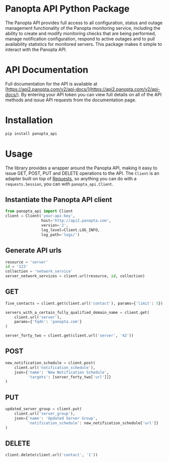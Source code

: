Panopta API Python Package
==========================
The Panopta API provides full access to all configuration, status and outage
management functionality of the Panopta monitoring service, including the
ability to create and modify monitoring checks that are being performed, manage
notification configuration, respond to active outages and to pull availability
statistics for monitored servers. This package makes it simple to interact with
the Panopta API.

# API Documentation
Full documentation for the API is available at
[https://api2.panopta.com/v2/api-docs/](https://api2.panopta.com/v2/api-docs/).
By entering your API token you can view full details on all of the API methods
and issue API requests from the documentation page.

# Installation
```bash
pip install panopta_api
```

# Usage 
The library provides a wrapper around the Panopta API, making it easy to issue 
GET, POST, PUT and DELETE operations to the API. The `Client` is an adapter
built on top of [Requests](http://python-requests.org), so anything you can do
with a `requests.Session`, you can with `panopta_api.Client`.

## Instantiate the Panopta API client
```python
from panopta_api import Client
client = Client('your-api-key',
                host='http://api2.panopta.com',
                version='2', 
                log_level=Client.LOG_INFO,
                log_path='logs/')
```

## Generate API urls
```python
resource = 'server'
id = '123'
collection = 'network_service'
server_network_services = client.url(resource, id, collection)
```

## GET
```python
five_contacts = client.get(client.url('contact'), params={'limit': 5});

servers_with_a_certain_fully_qualified_domain_name = client.get(
    client.url('server'),
    params={'fqdn': 'panopta.com'}
)

server_forty_two = client.get(client.url('server', '42'))
```

## POST
```python
new_notification_schedule = client.post(
    client.url('notification_schedule'),
    json={'name': 'New Notification Schedule',
          'targets': [server_forty_two['url']]}
)
```

## PUT
```python
updated_server_group = client.put(
    client.url('server_group'),
    json={'name': 'Updated Server Group',
          'notification_schedule': new_notification_schedule['url']}
)
```

## DELETE
```python
client.delete(client.url('contact', '1'))
```
